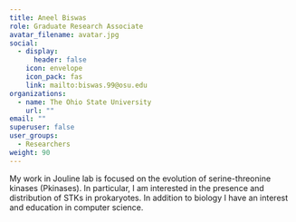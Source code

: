 ```yaml
---
title: Aneel Biswas
role: Graduate Research Associate
avatar_filename: avatar.jpg
social:
  - display:
      header: false
    icon: envelope
    icon_pack: fas
    link: mailto:biswas.99@osu.edu
organizations:
  - name: The Ohio State University
    url: ""
email: ""
superuser: false
user_groups:
  - Researchers
weight: 90
---
```

<!--StartFragment-->

My work in Jouline lab is focused on the evolution of serine-threonine kinases (Pkinases). In particular, I am interested in the presence and distribution of STKs in prokaryotes. In addition to biology I have an interest and education in computer science.

<!--EndFragment-->